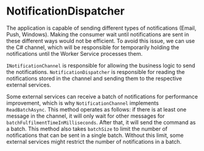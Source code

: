 # NotificationDispatcher
The application is capable of sending different types of notifications (Email, Push, Windows). Making the consumer wait until notifications are sent in these different ways would not be efficient. To avoid this issue, we can use the C# channel, which will be responsible for temporarily holding the notifications until the Worker Service processes them.

`INotificationChannel` is responsible for allowing the business logic to send the notifications. `NotificationDispatcher` is responsible for reading the notifications stored in the channel and sending them to the respective external services. 

Some external services can receive a batch of notifications for performance improvement, which is why `NotificationChannel` implements `ReadBatchAsync`. This method operates as follows: if there is at least one message in the channel, it will only wait for other messages for `batchFulfilmentTimeInMilliseconds`. After that, it will send the command as a batch. This method also takes `batchSize` to limit the number of notifications that can be sent in a single batch. Without this limit, some external services might restrict the number of notifications in a batch.
